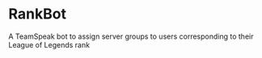 # RankBot
A TeamSpeak bot to assign server groups to users corresponding to their League of Legends rank
